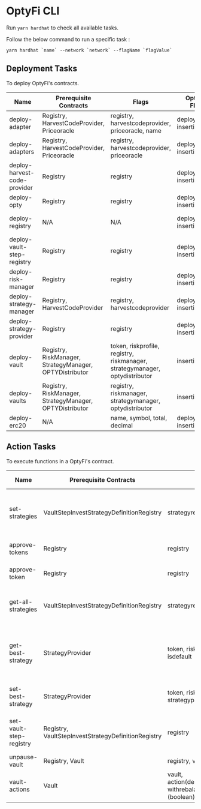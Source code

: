 # OptyFi CLI

Run `yarn hardhat` to check all available tasks. 

Follow the below command to run a specific task :
```
yarn hardhat `name` --network `network` --flagName `flagValue`
```
## Deployment Tasks

To deploy OptyFi's contracts.

| Name                         | Prerequisite Contracts                             | Flags                                                                  | Optional Flags           | Description                                                             |
| ---------------------------- | -------------------------------------------------- | ---------------------------------------------------------------------- | ------------------------ | ----------------------------------------------------------------------- |
| deploy-adapter               | Registry, HarvestCodeProvider, Priceoracle         | registry, harvestcodeprovider, priceoracle, name                       | deployedonce, insertindb | deploy specific adapter contract                                        |
| deploy-adapters              | Registry, HarvestCodeProvider, Priceoracle         | registry, harvestcodeprovider, priceoracle                             | deployedonce, insertindb | deploy all available adapter contracts                                  |
| deploy-harvest-code-provider | Registry                                           | registry                                                               | deployedonce, insertindb | deploy HarvestCodeProvider contract                                     |
| deploy-opty                  | Registry                                           | registry                                                               | deployedonce, insertindb | deploy OPTY and OPTYDistributor contracts                                    |
| deploy-registry              | N/A                                                | N/A                                                                    | deployedonce, insertindb | deploy Registry and VaultStepInvestStrategyDefinitionRegistry contracts |
| deploy-vault-step-registry              | Registry                                                | registry                                                                    | deployedonce, insertindb | deploy VaultStepInvestStrategyDefinitionRegistry contracts |
| deploy-risk-manager          | Registry                                           | registry                                                               | deployedonce, insertindb | deploy RiskManager contract                                             |
| deploy-strategy-manager      | Registry, HarvestCodeProvider                      | registry, harvestcodeprovider                                          | deployedonce, insertindb | deploy StrategyManager contract                                         |
| deploy-strategy-provider     | Registry                                           | registry                                                               | deployedonce, insertindb | deploy StrategyProvider contract                                        |
| deploy-vault                 | Registry, RiskManager, StrategyManager, OPTYDistributor | token, riskprofile, registry, riskmanager, strategymanager, optydistributor | insertindb               | deploy specific vault contract                                          |
| deploy-vaults                 | Registry, RiskManager, StrategyManager, OPTYDistributor | registry, riskmanager, strategymanager, optydistributor | insertindb               | deploy all designated vault contracts                                          |
| deploy-erc20                 | N/A | name, symbol, total, decimal | deployonce, insertindb               | deploy erc20 contract                                          |

## Action Tasks 

To execute functions in a OptyFi's contract.

| Name           | Prerequisite Contracts                    | Flags            | Optional Flags | Description                          |
| -------------- | ----------------------------------------- | ---------------- | -------------- | ------------------------------------ |
| set-strategies | VaultStepInvestStrategyDefinitionRegistry | strategyregistry, fromfile | N/A            | set all current available strategies with file or default |
| approve-tokens | Registry                                  | registry         | N/A            | approve all available tokens         |
| approve-token | Registry                                  | registry         | N/A            | approve a specific tokens         |
| get-all-strategies | VaultStepInvestStrategyDefinitionRegistry                                  | strategyregistry, token         | N/A            | get all strategies for a specific tokens         |
| get-best-strategy | StrategyProvider                                  | token, riskprofile, strategyprovider, isdefault         | N/A            | get best strategy or default best strategy for the token with risk profile         |
| set-best-strategy | StrategyProvider                                  | token, riskprofile, strategyhash, strategyprovider, isdefault         | N/A            | set best strategy or default best strategy         |
| set-vault-step-registry | Registry, VaultStepInvestStrategyDefinitionRegistry                                   | registry         | N/A            | set vault step registry in registry contract         |
| unpause-vault | Registry, Vault                                  | registry, vault         | N/A            | unpause the vault         |
| vault-actions | Vault |  vault, action(deposit/withdraw/rebalance), withrebalance (boolean), useAll (boolean), amount | N/A | perform actions in the vault contract |